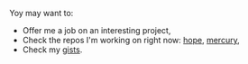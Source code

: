 Yoy may want to:
- Offer me a job on an interesting project,
- Check the repos I'm working on right now: [hope](https://github.com/glensand/hope), [mercury](https://github.com/glensand/Mercury),
- Check my [gists](https://gist.github.com/glensand).

<!--
**glensand/glensand** is a ✨ _special_ ✨ repository because its `README.md` (this file) appears on your GitHub profile.

Here are some ideas to get you started:

- 🔭 I’m currently working on ...
- 🌱 I’m currently learning ...
- 👯 I’m looking to collaborate on ...
- 🤔 I’m looking for help with ...
- 💬 Ask me about ...
- 📫 How to reach me: ...
- 😄 Pronouns: ...
- ⚡ Fun fact: ...
-->
